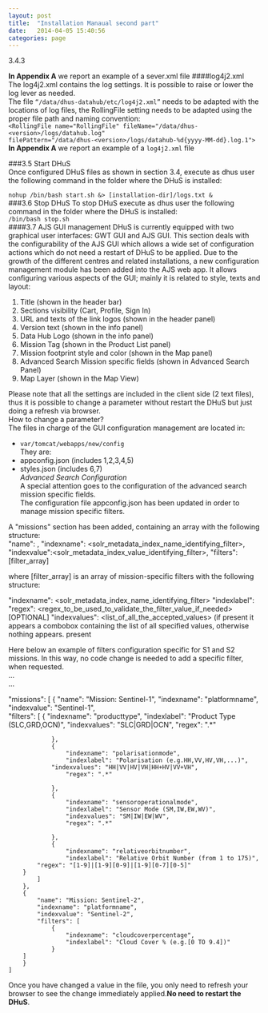 ```yaml
---
layout: post
title:  "Installation Manaual second part"
date:   2014-04-05 15:40:56
categories: page
---
```

3.4.3

**In Appendix A** we report an example of a sever.xml file
####log4j2.xml    
The log4j2.xml contains the log settings. It is possible to raise or lower the log lever as needed.     
The file `“/data/dhus-datahub/etc/log4j2.xml”` needs to be adapted with the locations of log files, the RollingFile setting needs to be adapted using the proper file path and naming convention:    
   `<RollingFile name="RollingFile" fileName="/data/dhus-<version>/logs/datahub.log"`   
            `filePattern="/data/dhus-<version>/logs/datahub-%d{yyyy-MM-dd}.log.1">`   
**In Appendix A** we report an example of a `log4j2.xml` file

###3.5 Start DHuS  
Once configured DHuS files as shown in section 3.4, execute as dhus user the following command in the folder where the DHuS is installed:  

`nohup /bin/bash start.sh &> [installation-dir]/logs.txt &`   
###3.6	Stop DHuS
To stop DHuS execute as dhus user the following command in the folder where the DHuS is installed:   
`/bin/bash stop.sh`      
####3.7	AJS GUI management 
DHuS is currently equipped with two graphical user interfaces: GWT GUI and AJS GUI. This section deals with the configurability of the AJS GUI which allows a wide set of configuration actions which do not need a restart of DHuS to be applied.
Due to the growth of the different centres and related installations, a new configuration management module has been added into the AJS web app. It allows configuring various aspects of the GUI; mainly it is related to style, texts and layout:

1.	Title (shown in the header bar) 
2.	Sections visibility (Cart, Profile, Sign In) 
3.	URL and texts of the link logos (shown in the header panel) 
4.	Version text (shown in the info panel) 
5.	Data Hub Logo (shown in the info panel) 
6.	Mission Tag (shown in the Product List panel) 
7.	Mission footprint style and color (shown in the Map panel) 
8.	Advanced Search Mission specific fields (shown in Advanced Search Panel) 
9.	Map Layer (shown in the Map View)

Please note that all the settings are included in the client side (2 text files), thus it is possible to change a parameter without restart the DHuS but just doing a refresh via browser.      
How to change a parameter?    
The files in charge of the GUI configuration management are located in: 
- `var/tomcat/webapps/new/config`    
They are:    
- appconfig.json (includes 1,2,3,4,5)   
- styles.json (includes 6,7)    
*Advanced Search Configuration*   
A special attention goes to the configuration of the advanced search mission specific fields.      
The configuration file appconfig.json has been updated in order to manage mission specific filters.    

A "missions" section has been added, containing an array with the following structure:    
"name": <label show for filter>, "indexname": 
<solr_metadata_index_name_identifying_filter>, "indexvalue":<solr_metadata_index_value_identifying_filter>, "filters":[filter_array] 

where [filter_array] is an array of mission-specific filters with the following structure: 

"indexname": <solr_metadata_index_name_identifying_filter> 
"indexlabel": <label show for filter> 
"regex": <regex_to_be_used_to_validate_the_filter_value_if_needed> 
[OPTIONAL] "indexvalues": <list_of_all_the_accepted_values> (if present it appears a combobox containing the list of all specified values, otherwise nothing appears. present 


Here below an example of filters configuration specific for S1 and S2 missions. 
In this way, no code change is needed to add a specific filter, when requested.    
…     
…      

"missions": [
        {
            "name": "Mission: Sentinel-1",
            "indexname": "platformname",
            "indexvalue": "Sentinel-1",            
            "filters": [
                {
                    "indexname": "producttype",
                    "indexlabel": "Product Type (SLC,GRD,OCN)",
                    "indexvalues": "SLC|GRD|OCN",
                    "regex": ".*"

                },
                {
                    "indexname": "polarisationmode",
                    "indexlabel": "Polarisation (e.g.HH,VV,HV,VH,...)",
		    	"indexvalues": "HH|VV|HV|VH|HH+HV|VV+VH",
                    "regex": ".*"

                },
                {
                    "indexname": "sensoroperationalmode",
                    "indexlabel": "Sensor Mode (SM,IW,EW,WV)",
                    "indexvalues": "SM|IW|EW|WV",
                    "regex": ".*"

                },
                {
                    "indexname": "relativeorbitnumber",
                    "indexlabel": "Relative Orbit Number (from 1 to 175)",
		    "regex": "[1-9]|[1-9][0-9]|[1-9][0-7][0-5]"
		}
            ]
        },
        {
            "name": "Mission: Sentinel-2",
            "indexname": "platformname",
            "indexvalue": "Sentinel-2",
            "filters": [
                {
                    "indexname": "cloudcoverpercentage",
                    "indexlabel": "Cloud Cover % (e.g.[0 TO 9.4])"
                }
		]
        }
    ]
Once you have changed a value in the file, you only need to refresh your browser to see the change immediately applied.**No need to restart the DHuS**.       



